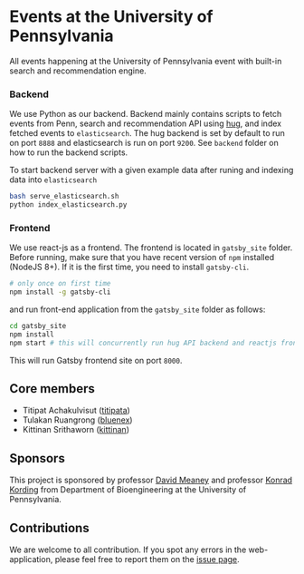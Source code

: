 # Events at the University of Pennsylvania

All events happening at the University of Pennsylvania event with built-in search and recommendation engine.

### Backend

We use Python as our backend. Backend mainly contains scripts to fetch events from Penn, search and recommendation API using [hug](https://www.hug.rest/), 
and index fetched events to `elasticsearch`. The hug backend is set by default to run on port `8888` and elasticsearch is run on port `9200`. 
See `backend` folder on how to run the backend scripts. 

To start backend server with a given example data after runing and indexing data into `elasticsearch`

```sh
bash serve_elasticsearch.sh
python index_elasticsearch.py
```


### Frontend

We use react-js as a frontend. The frontend is located in `gatsby_site` folder. 
Before running, make sure that you have recent version of `npm` installed (NodeJS 8+).
If it is the first time, you need to install `gatsby-cli`.

```sh
# only once on first time
npm install -g gatsby-cli
```

and run front-end application from the `gatsby_site` folder as follows:

```sh
cd gatsby_site
npm install
npm start # this will concurrently run hug API backend and reactjs frontend
```

This will run Gatsby frontend site on port `8000`.


## Core members

- Titipat Achakulvisut ([titipata](https://github.com/titipata))
- Tulakan Ruangrong ([bluenex](https://github.com/bluenex))
- Kittinan Srithaworn ([kittinan](https://github.com/kittinan))


## Sponsors

This project is sponsored by professor [David Meaney](https://www.seas.upenn.edu/directory/profile.php?ID=64) and 
professor [Konrad Kording](http://kordinglab.com) from Department of Bioengineering at 
the University of Pennsylvania.


## Contributions

We are welcome to all contribution. If you spot any errors in the web-application, 
please feel free to report them on the [issue page](https://github.com/titipata/penn-events-calendar/issues).
